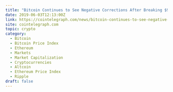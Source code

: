 ```yaml
---
title: "Bitcoin Continues to See Negative Corrections After Breaking $9,000, US Stocks Tumble"
date: 2019-06-03T12:13:00Z
link: https://cointelegraph.com/news/bitcoin-continues-to-see-negative-corrections-after-breaking-9-000-us-stocks-tumble?utm_medium=RSS&utm_source=hune
site: cointelegraph.com
topic: crypto
category:
  - Bitcoin
  - Bitcoin Price Index
  - Ethereum
  - Markets
  - Market Capitalization
  - Cryptocurrencies
  - Altcoin
  - Ethereum Price Index
  - Ripple
draft: false
---
```

